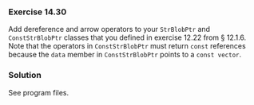 ### Exercise 14.30

Add dereference and arrow operators to your `StrBlobPtr` and `ConstStrBlobPtr`
classes that you defined in exercise 12.22 from &sect; 12.1.6. Note that the
operators in `ConstStrBlobPtr` must return `const` references because the `data`
member in `ConstStrBlobPtr` points to a `const vector`.

### Solution

See program files.
